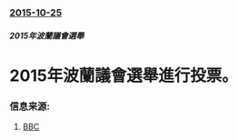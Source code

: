 ### [2015-10-25](/news/2015/10/25/index.md)

##### 2015年波蘭議會選舉
# 2015年波蘭議會選舉進行投票。 




### 信息来源:

1. [BBC](http://www.bbc.co.uk/news/world-europe-34630092)

